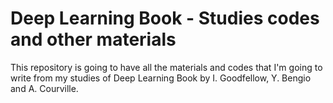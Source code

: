 # Deep Learning Book - Studies codes and other materials

This repository is going to have all the materials and codes that I'm going to write from my studies of Deep Learning Book by I. Goodfellow, Y. Bengio and A. Courville.

